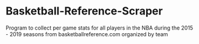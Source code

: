# Basketball-Reference-Scraper
Program to collect per game stats for all players in the NBA during the 2015 - 2019 seasons from basketballreference.com organized by team

